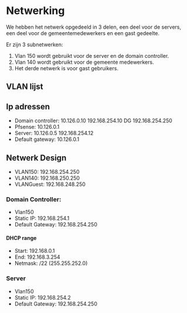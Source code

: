 # Netwerking

We hebben het netwerk opgedeeld in 3 delen, een deel voor de servers, een deel voor de gemeentemedewerkers en een gast gedeelte.

Er zijn 3 subnetwerken:
1. Vlan 150 wordt gebruikt voor de server en de domain controller.
2. Vlan 140 wordt gebruikt voor de gemeente medewerkers.
3. Het derde netwerk is voor gast gebruikers.

## VLAN lijst


## Ip adressen
- Domain controller: 10.126.0.10 192.168.254.10 DG 192.168.254.250
- Pfsense: 10.126.0.1
- Server: 10.126.0.5 192.168.254.12
- Default gateway: 10.126.0.1

## Netwerk Design
- VLAN150: 192.168.254.250
- VLAN140: 192.168.250.250
- VLANGuest: 192.168.248.250

### Domain Controller:
- Vlan150
- Static IP: 192.168.254.1
- Default Gateway: 192.168.254.250
#### DHCP range
- Start: 192.168.0.1
- End: 192.168.3.254
- Netmask: /22 (255.255.252.0)
### Server
- Vlan150
- Static IP: 192.168.254.2
- Default Gateway: 192.168.254.250
